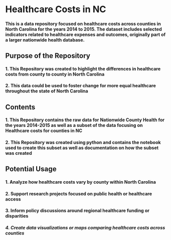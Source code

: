 # **Healthcare Costs in NC**
#### This is a data repository focused on healthcare costs across counties in North Carolina for the years 2014 to 2015. The dataset includes selected indicators related to healthcare expenses and outcomes, originally part of a larger nationwide health database.
## Purpose of the Repository
#### 1. This Repository was created to highlight the differences in healthcare costs from county to county in North Carolina
#### 2. This data could be used to foster change for more equal healthcare throughout the state of North Carolina
## Contents
#### 1. This Repository contains the raw data for Nationwide County Health for the years 2014-2015 as well as a subset of the data focusing on Healthcare costs for counties in NC
#### 2. This Repository was created using python and contains the notebook used to create this subset as well as documentation on how the subset was created
## Potential Usage
#### 1. Analyze how healthcare costs vary by county within North Carolina
#### 2. Support research projects focused on public health or healthcare access
#### 3. Inform policy discussions around regional healthcare funding or disparities
##### 4. Create data visualizations or maps comparing healthcare costs across counties
